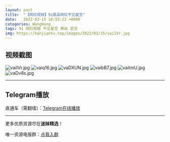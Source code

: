 ```yaml
---
layout: post
title:  "【网红视频】91极品网红不见星空"
date:   2022-03-15 16:55:22 +0800
categories: WangHong
tags: 91 网红视频 不见星空 黑丝 足交
img: https://kanjiantu.top/images/2022/03/15/vaiIVr.jpg
---
```



## 视频截图

![vaiIVr.jpg](https://kanjiantu.top/images/2022/03/15/vaiIVr.jpg)
![vaiq16.jpg](https://kanjiantu.top/images/2022/03/15/vaiq16.jpg)
![vaDXUN.jpg](https://kanjiantu.top/images/2022/03/15/vaDXUN.jpg)
![vaibB7.jpg](https://kanjiantu.top/images/2022/03/15/vaibB7.jpg)
![vaitmU.jpg](https://kanjiantu.top/images/2022/03/15/vaitmU.jpg)
![vaDv8s.jpg](https://kanjiantu.top/images/2022/03/15/vaDv8s.jpg)

* * *
## Telegram播放

直通车（需翻墙）：[Telegram在线播放](https://t.me/mimeijingxuan/48)

* * *
更多优质资源尽在**迷妹精选**！

唯一资源电报群：[点我入群](https://t.me/mimeijingxuan)


